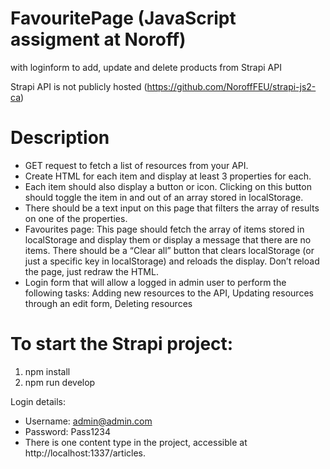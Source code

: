 # FavouritePage (JavaScript assigment at Noroff)

with loginform to add, update and delete products from Strapi API 

Strapi API is not publicly hosted (https://github.com/NoroffFEU/strapi-js2-ca) 

# Description
- GET request to fetch a list of resources from your API. 
- Create HTML for each item and display at least 3 properties for each. 
- Each item should also display a button or icon. Clicking on this button should toggle the item in and out of an array stored in localStorage.
- There should be a text input on this page that filters the array of results on one of the properties.
- Favourites page: This page should fetch the array of items stored in localStorage and display them or display a message that there are no items. There should be a “Clear all” button that clears localStorage (or just a specific key in localStorage) and reloads the display. Don’t reload the page, just redraw the HTML.
 - Login form that will allow a logged in admin user to perform the following tasks: Adding new resources to the API, Updating resources through an edit form, Deleting resources

# To start the Strapi project:
1. npm install
2. npm run develop

Login details:
- Username: admin@admin.com
- Password: Pass1234
- There is one content type in the project, accessible at http://localhost:1337/articles.
